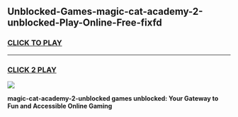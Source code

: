 
## Unblocked-Games-magic-cat-academy-2-unblocked-Play-Online-Free-fixfd
<h3>
<a href="https://premium76.site?title=magic-cat-academy-2-unblocked&ref=26A">CLICK TO PLAY</a></h3>
<hr>

<h3>
<a href="https://premium76.site?title=magic-cat-academy-2-unblocked&ref=26A">CLICK 2 PLAY</a>
  
</h3>

<a href="https://premium76.site?title=magic-cat-academy-2-unblocked&ref=26A"><img src="https://clearcache.store/games.png"></a>


**magic-cat-academy-2-unblocked games unblocked: Your Gateway to Fun and Accessible Online Gaming**
